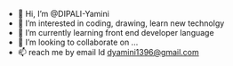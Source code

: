- 👋 Hi, I’m @DIPALI-Yamini
- 👀 I’m interested in coding, drawing, learn new technolgy
- 🌱 I’m currently learning front end developer language
- 💞️ I’m looking to collaborate on ...
- 📫 reach me by email Id dyamini1396@gmail.com

<!---
DIPALI-Yamini/DIPALI-Yamini is a ✨ special ✨ repository because its `README.md` (this file) appears on your GitHub profile.
You can click the Preview link to take a look at your changes.
--->

